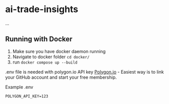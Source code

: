 # ai-trade-insights
...

## Running with Docker
1. Make sure you have docker daemon running
2. Navigate to docker folder `cd docker/`
3. run `docker compose up --build`

.env file is needed with polygon.io API key
[Polygon.io](https://polygon.io/) - Easiest way is to link your GitHub account and start your free membership.

Example .env

```
POLYGON_API_KEY=123
```
